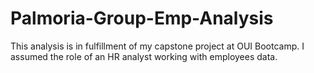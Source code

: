 # Palmoria-Group-Emp-Analysis
This analysis is in fulfillment of my capstone project at OUI Bootcamp. I assumed the role of an HR analyst working with employees data.
